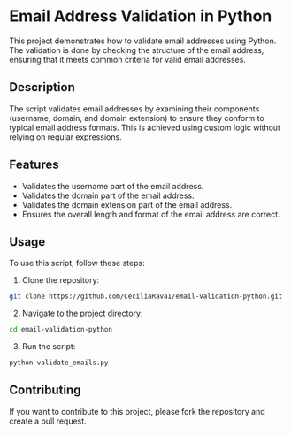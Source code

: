 # Email Address Validation in Python

This project demonstrates how to validate email addresses using Python. The validation is done by checking the structure of the email address, ensuring that it meets common criteria for valid email addresses.

## Description

The script validates email addresses by examining their components (username, domain, and domain extension) to ensure they conform to typical email address formats. This is achieved using custom logic without relying on regular expressions.

## Features

- Validates the username part of the email address.
- Validates the domain part of the email address.
- Validates the domain extension part of the email address.
- Ensures the overall length and format of the email address are correct.

## Usage

To use this script, follow these steps:

1. Clone the repository:

```bash
git clone https://github.com/CeciliaRava1/email-validation-python.git
```

2. Navigate to the project directory:

```bash
cd email-validation-python
```

3. Run the script:

```bash
python validate_emails.py
```

## Contributing

If you want to contribute to this project, please fork the repository and create a pull request.
